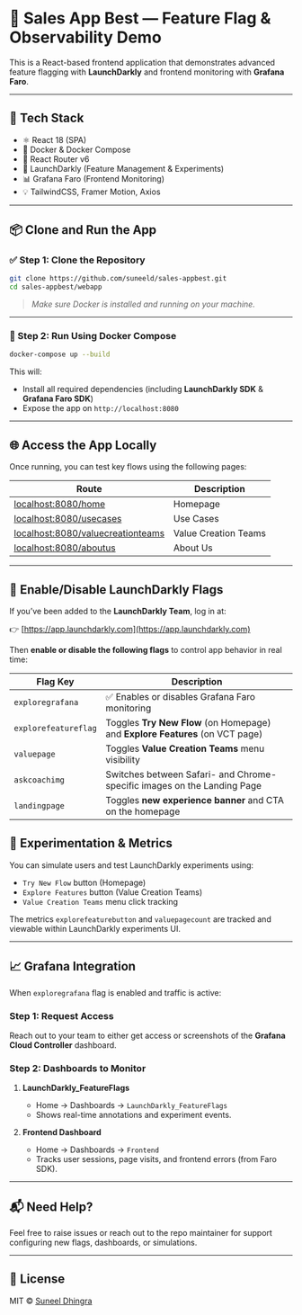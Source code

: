 
# 🚀 Sales App Best — Feature Flag & Observability Demo

This is a React-based frontend application that demonstrates advanced feature flagging with **LaunchDarkly** and frontend monitoring with **Grafana Faro**.

---

## 🔧 Tech Stack

- ⚛️ React 18 (SPA)
- 🐳 Docker & Docker Compose
- 🏁 React Router v6
- 🚩 LaunchDarkly (Feature Management & Experiments)
- 📊 Grafana Faro (Frontend Monitoring)
- 💡 TailwindCSS, Framer Motion, Axios

---

## 📦 Clone and Run the App

### ✅ Step 1: Clone the Repository

```bash
git clone https://github.com/suneeld/sales-appbest.git
cd sales-appbest/webapp
```

> _Make sure Docker is installed and running on your machine._

---

### 🐳 Step 2: Run Using Docker Compose

```bash
docker-compose up --build
```

This will:

- Install all required dependencies (including **LaunchDarkly SDK** & **Grafana Faro SDK**)
- Expose the app on `http://localhost:8080`

---

## 🌐 Access the App Locally

Once running, you can test key flows using the following pages:

| Route | Description |
|-------|-------------|
| [localhost:8080/home](http://localhost:8080/home) | Homepage |
| [localhost:8080/usecases](http://localhost:8080/usecases) | Use Cases |
| [localhost:8080/valuecreationteams](http://localhost:8080/valuecreationteams) | Value Creation Teams |
| [localhost:8080/aboutus](http://localhost:8080/aboutus) | About Us |

---

## 🚩 Enable/Disable LaunchDarkly Flags

If you’ve been added to the **LaunchDarkly Team**, log in at:

👉 [https://app.launchdarkly.com](https://app.launchdarkly.com)

Then **enable or disable the following flags** to control app behavior in real time:

| Flag Key | Description |
|----------|-------------|
| `exploregrafana` | ✅ Enables or disables Grafana Faro monitoring |
| `explorefeatureflag` | Toggles **Try New Flow** (on Homepage) and **Explore Features** (on VCT page) |
| `valuepage` | Toggles **Value Creation Teams** menu visibility |
| `askcoachimg` | Switches between Safari- and Chrome-specific images on the Landing Page |
| `landingpage` | Toggles **new experience banner** and CTA on the homepage |

## 🧪 Experimentation & Metrics

You can simulate users and test LaunchDarkly experiments using:

- `Try New Flow` button (Homepage)
- `Explore Features` button (Value Creation Teams)
- `Value Creation Teams` menu click tracking

The metrics `explorefeaturebutton` and `valuepagecount` are tracked and viewable within LaunchDarkly experiments UI.

---

## 📈 Grafana Integration

When `exploregrafana` flag is enabled and traffic is active:

### Step 1: Request Access
Reach out to your team to either get access or screenshots of the **Grafana Cloud Controller** dashboard.

### Step 2: Dashboards to Monitor

1. **LaunchDarkly_FeatureFlags**
   - Home → Dashboards → `LaunchDarkly_FeatureFlags`
   - Shows real-time annotations and experiment events.

2. **Frontend Dashboard**
   - Home → Dashboards → `Frontend`
   - Tracks user sessions, page visits, and frontend errors (from Faro SDK).

---

## 📬 Need Help?

Feel free to raise issues or reach out to the repo maintainer for support configuring new flags, dashboards, or simulations.

---

## 📄 License

MIT © [Suneel Dhingra](https://github.com/suneeld)
